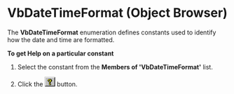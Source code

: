
# VbDateTimeFormat (Object Browser)

The  **VbDateTimeFormat** enumeration defines constants used to identify how the date and time are formatted.

 **To get Help on a particular constant**




1. Select the constant from the  **Members of 'VbDateTimeFormat'** list.
    
2. Click the 
![](images/but_help_ZA01201583.gif) button.
    

